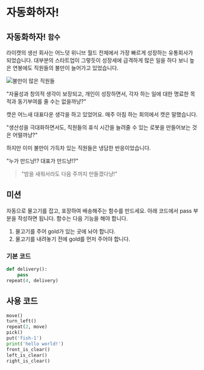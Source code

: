 # 자동화하자!

## 자동화하자! `함수`

라이캣의 생선 회사는 어느덧 위니브 월드 전체에서 가장 빠르게 성장하는 유통회사가 되었습니다. 대부분의 스타트업이 그렇듯이 성장세에 급격하게 많은 일을 하다 보니 높은 연봉에도 직원들의 불만이 늘어가고 있었습니다.

![불만이 많은 직원들](./story8-1.png)

"자율성과 창의적 생각이 보장되고, 개인이 성장하면서, 각자 하는 일에 대한 명료한 목적과 동기부여를 줄 수는 없을까냥?"

캣은 어느새 대표다운 생각을 하고 있었어요. 매주 아침 하는 회의에서 캣은 말했습니다. 

"생산성을 극대화하면서도, 직원들의 휴식 시간을 늘려줄 수 있는 로봇을 만들어보는 것은 어떨까냥?"

하지만 이미 불만이 가득차 있는 직원들은 냉담한 반응이었습니다.

"누가 만드냥!? 대표가 만드냥!?"

> "밤을 새워서라도 다음 주까지 만들겠다냥!"

## 미션

자동으로 물고기를 잡고, 포장하여 배송해주는 함수를 만드세요. 아래 코드에서 pass 부분을 작성하면 됩니다.
함수는 다음 기능을 해야 합니다.
1. 물고기를 주어 gold가 있는 곳에 놔야 합니다.
2. 물고기를 내려놓기 전에 gold를 먼저 주어야 합니다.

### 기본 코드
```python
def delivery():
    pass
repeat(4, delivery)
```

## 사용 코드

```python
move()
turn_left()
repeat(2, move)
pick()
put('fish-1')
print('hello world!')
front_is_clear()
left_is_clear()
right_is_clear()
```